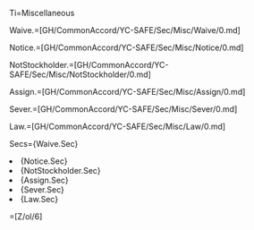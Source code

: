 Ti=Miscellaneous

Waive.=[GH/CommonAccord/YC-SAFE/Sec/Misc/Waive/0.md]

Notice.=[GH/CommonAccord/YC-SAFE/Sec/Misc/Notice/0.md]

NotStockholder.=[GH/CommonAccord/YC-SAFE/Sec/Misc/NotStockholder/0.md]

Assign.=[GH/CommonAccord/YC-SAFE/Sec/Misc/Assign/0.md]

Sever.=[GH/CommonAccord/YC-SAFE/Sec/Misc/Sever/0.md]

Law.=[GH/CommonAccord/YC-SAFE/Sec/Misc/Law/0.md]

Secs={Waive.Sec}<li>{Notice.Sec}<li>{NotStockholder.Sec}<li>{Assign.Sec}<li>{Sever.Sec}<li>{Law.Sec}

=[Z/ol/6]
